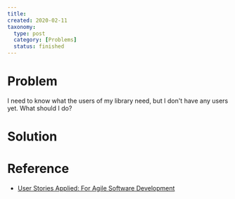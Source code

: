 ```yaml
---
title:
created: 2020-02-11
taxonomy:
  type: post
  category: [Problems]
  status: finished
---
```


# Problem
I need to know what the users of my library need, but I don't have any users yet. What should I do?

# Solution

# Reference
* [User Stories Applied: For Agile Software Development](https://www.goodreads.com/book/show/3856.User_Stories_Applied)
